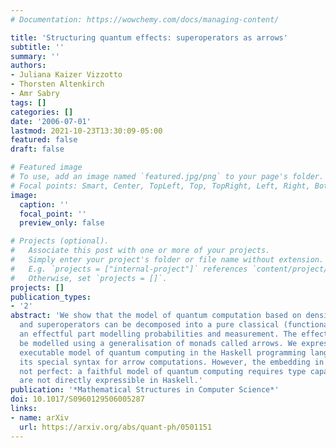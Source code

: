 ```yaml
---
# Documentation: https://wowchemy.com/docs/managing-content/

title: 'Structuring quantum effects: superoperators as arrows'
subtitle: ''
summary: ''
authors:
- Juliana Kaizer Vizzotto
- Thorsten Altenkirch
- Amr Sabry
tags: []
categories: []
date: '2006-07-01'
lastmod: 2021-10-23T13:30:09-05:00
featured: false
draft: false

# Featured image
# To use, add an image named `featured.jpg/png` to your page's folder.
# Focal points: Smart, Center, TopLeft, Top, TopRight, Left, Right, BottomLeft, Bottom, BottomRight.
image:
  caption: ''
  focal_point: ''
  preview_only: false

# Projects (optional).
#   Associate this post with one or more of your projects.
#   Simply enter your project's folder or file name without extension.
#   E.g. `projects = ["internal-project"]` references `content/project/deep-learning/index.md`.
#   Otherwise, set `projects = []`.
projects: []
publication_types:
- '2'
abstract: 'We show that the model of quantum computation based on density matrices
  and superoperators can be decomposed into a pure classical (functional) part and
  an effectful part modelling probabilities and measurement. The effectful part can
  be modelled using a generalisation of monads called arrows. We express the resulting
  executable model of quantum computing in the Haskell programming language using
  its special syntax for arrow computations. However, the embedding in Haskell is
  not perfect: a faithful model of quantum computing requires type capabilities that
  are not directly expressible in Haskell.'
publication: '*Mathematical Structures in Computer Science*'
doi: 10.1017/S0960129506005287
links:
- name: arXiv
  url: https://arxiv.org/abs/quant-ph/0501151
---
```

